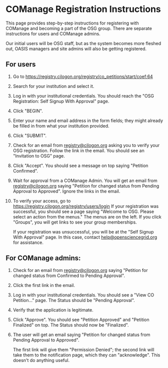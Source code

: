 COManage Registration Instructions
==================================

This page provides step-by-step instructions for registering with COManage and becoming a part of
the OSG group.
There are separate instructions for users and COManage admins.

Our initial users will be OSG staff, but as the system becomes more fleshed out, OASIS managers
and site admins will also be getting registered.


For users
---------

1.  Go to https://registry.cilogon.org/registry/co_petitions/start/coef:64

1.  Search for your institution and select it.

1.  Log in with your institutional credentials.
    You should reach the "OSG Registration: Self Signup With Approval" page.

1.  Click "BEGIN".

1.  Enter your name and email address in the form fields;
    they might already be filled in from what your institution provided.

1.  Click "SUBMIT".

1.  Check for an email from <registry@cilogon.org> asking you to verify your OSG registration.
    Follow the link in the email.
    You should see an "Invitation to OSG" page.

1.  Click "Accept".
    You should see a message on top saying "Petition Confirmed".

1.  Wait for approval from a COManage Admin.
    You will get an email from <registry@cilogon.org> saying "Petition for <NAME> changed status
    from Pending Approval to Approved".
    Ignore the links in the email.

1.  To verify your access, go to
    https://registry.cilogon.org/registry/users/login
    If your registration was successful, you should see a page saying "Welcome to OSG. Please
    select an action from the menus."
    The menus are on the left.
    If you click "Groups", you will get links to see your group memberships.

    If your registration was unsuccessful, you will be at the "Self Signup With Approval" page.
    In this case, contact <help@opensciencegrid.org> for assistance.


For COManage admins:
--------------------

1.  Check for an email from <registry@cilogon.org> saying "Petition for <NAME> changed status from
    Confirmed to Pending Approval".

1.  Click the first link in the email.

1.  Log in with your institutional credentials.
    You should see a "View CO Petition..." page.
    The Status should be "Pending Approval".

1.  Verify that the application is legitimate.

1.  Click "Approve".
    You should see "Petition Approved" and "Petition Finalized" on top.
    The Status should now be "Finalized".

1.  The user will get an email saying "Petition for <NAME> changed status from Pending Approval to
    Approved".

    The first link will give them "Permission Denied";
    the second link will take them to the notification page, which they can "acknowledge".
    This doesn't do anything useful.

